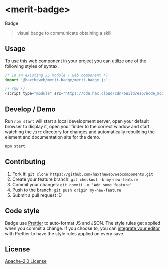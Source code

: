 # &lt;merit-badge&gt;

Badge
> visual badge to communicate obtaining a skill

## Usage
To use this web component in your project you can utilize one of the following styles of syntax.

```js
/* In an existing JS module / web component */
import '@haxtheweb/merit-badge/merit-badge.js';

/* CDN */
<script type="module" src="https://cdn.hax.cloud/cdn/build/es6/node_modules/@haxtheweb/merit-badge/merit-badge.js"></script>
```

## Develop / Demo
Run `npm start` will start a local development server, open your default browser to display it, open your finder to the correct window and start watching the `/src` directory for changes and automatically rebuilding the element and documentation site for the demo.
```bash
npm start
```


## Contributing

1. Fork it! `git clone https://github.com/haxtheweb/webcomponents.git`
2. Create your feature branch: `git checkout -b my-new-feature`
3. Commit your changes: `git commit -m 'Add some feature'`
4. Push to the branch: `git push origin my-new-feature`
5. Submit a pull request :D

## Code style

Badge  use [Prettier][prettier] to auto-format JS and JSON.  The style rules get applied when you commit a change.  If you choose to, you can [integrate your editor][prettier-ed] with Prettier to have the style rules applied on every save.

[prettier]: https://github.com/prettier/prettier/
[prettier-ed]: https://github.com/prettier/prettier/#editor-integration
[polyserve]: https://github.com/Polymer/polyserve
[web-component-tester]: https://github.com/Polymer/web-component-tester

## License
[Apache-2.0 License](http://opensource.org/licenses/Apache-2.0)